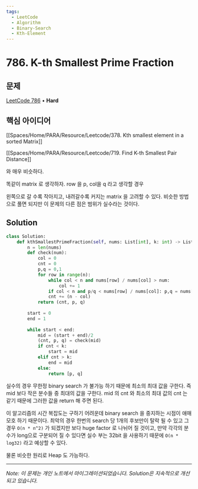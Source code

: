 ```yaml
---
tags:
  - LeetCode
  - Algorithm
  - Binary-Search
  - Kth-Element
---
```


# 786. K-th Smallest Prime Fraction

## 문제

[LeetCode 786](https://leetcode.com/problems/k-th-smallest-prime-fraction/) • **Hard**

## 핵심 아이디어

[[Spaces/Home/PARA/Resource/Leetcode/378. Kth smallest element in a sorted Matrix]]

[[Spaces/Home/PARA/Resource/Leetcode/719. Find K-th Smallest Pair Distance]]

와 매우 비슷하다.

똑같이 matrix 로 생각하자. row 을 p, col을 q 라고 생각할 경우

왼쪽으로 갈 수록 작아지고, 내려갈수록 커지는 matrix 을 고려할 수 있다. 비슷한 방법으로 풀면 되지만 이 문제의 다른 점은 범위가 실수라는 것이다.

## Solution

```python
class Solution:
    def kthSmallestPrimeFraction(self, nums: List[int], k: int) -> List[int]:
        n = len(nums)
        def check(num):
            col = 0
            cnt = 0
            p,q = 0,1
            for row in range(n):
                while col < n and nums[row] / nums[col] > num:
                    col += 1
                if col < n and p/q < nums[row] / nums[col]: p,q = nums[row], nums[col]
                cnt += (n - col)
            return (cnt, p, q)
        
        start = 0
        end = 1
        
        while start < end:
            mid = (start + end)/2
            (cnt, p, q) = check(mid)
            if cnt < k:
                start = mid
            elif cnt > k:
                end = mid
            else:
                return [p, q]
```

실수의 경우 무한정 binary search 가 불가능 하기 때문에 최소의 최대 값을 구한다. 즉 mid 보다 작은 분수들 중 최대의 값을 구한다. mid 의 cnt 와 최소의 최대 값의 cnt 는 같기 때문에 그러한 값을 return 해 주면 된다.

이 알고리즘의 시간 복잡도는 구하기 어려운데 binary search 을 중지하는 시점이 애매모호 하기 때문이다. 최악의 경우 한번의 search 당 1개의 후보만이 탈락 될 수 있고 그 경우 `O(n * n^2)` 가 되겠지만 보다 huge factor 로 나뉘어 질 것이고, 만약 각각의 분수가 long으로 구분되어 질 수 있다면 실수 부는 32bit 을 사용하기 때문에 `O(n * log32)` 라고 예상할 수 있다.

물론 비슷한 원리로 Heap 도 가능하다.

---

*Note: 이 문제는 개인 노트에서 마이그레이션되었습니다. Solution은 지속적으로 개선되고 있습니다.*
